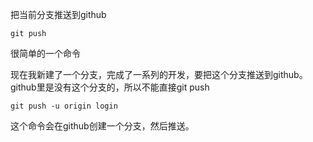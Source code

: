 把当前分支推送到github
```
git push
```
很简单的一个命令

现在我新建了一个分支，完成了一系列的开发，要把这个分支推送到github。
github里是没有这个分支的，所以不能直接git push
```
git push -u origin login
```
这个命令会在github创建一个分支，然后推送。
